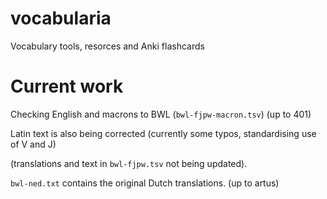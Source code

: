 # vocabularia
Vocabulary tools, resorces and Anki flashcards

# Current work
Checking English and macrons to BWL (`bwl-fjpw-macron.tsv`) (up to 401)

Latin text is also being corrected (currently some typos, standardising use of V and J)

(translations and text in `bwl-fjpw.tsv` not being updated).

```bwl-ned.txt``` contains the original Dutch translations. (up to artus)
